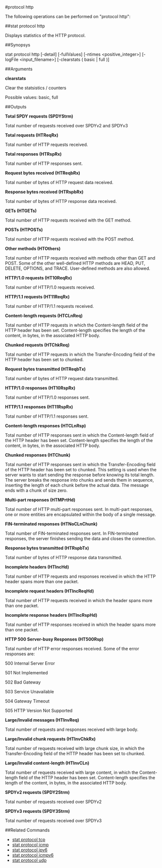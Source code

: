 #protocol http

The following operations can be performed on "protocol http":


##stat protocol http

Displays statistics of the HTTP protocol.


##Synopsys

stat protocol http [-detail] [-fullValues] [-ntimes &lt;positive_integer>] [-logFile &lt;input_filename>] [-clearstats ( basic | full )]


##Arguments

<b>clearstats</b>
Clear the statsistics / counters
Possible values: basic, full



##Outputs

<b>Total SPDY requests (SPDYStrm)</b>
Total number of requests received over SPDYv2 and SPDYv3

<b>Total requests (HTReqRx)</b>
Total number of HTTP requests received.

<b>Total responses (HTRspRx)</b>
Total number of HTTP responses sent.

<b>Request bytes received (HTReqbRx)</b>
Total number of bytes of HTTP request data received.

<b>Response bytes received (HTRspbRx)</b>
Total number of bytes of HTTP response data received.

<b>GETs (HTGETs)</b>
Total number of HTTP requests received with the GET method.

<b>POSTs (HTPOSTs)</b>
Total number of HTTP requests received with the POST method.

<b>Other methods (HTOthers)</b>
Total number of HTTP requests received with methods other than GET and POST. Some of the other well-defined HTTP methods are HEAD, PUT, DELETE, OPTIONS, and TRACE. User-defined methods are also allowed.

<b>HTTP/1.0 requests (HT10ReqRx)</b>
Total number of HTTP/1.0 requests received.

<b>HTTP/1.1 requests (HT11ReqRx)</b>
Total number of HTTP/1.1 requests received.

<b>Content-length requests (HTCLnReq)</b>
Total number of HTTP requests in which the Content-length field of the HTTP header has been set. Content-length specifies the length of the content, in bytes, in the associated HTTP body.

<b>Chunked requests (HTChkReq)</b>
Total number of HTTP requests in which the Transfer-Encoding field of the HTTP header has been set to chunked.

<b>Request bytes transmitted (HTReqbTx)</b>
Total number of bytes of HTTP request data transmitted.

<b>HTTP/1.0 responses (HT10RspRx)</b>
Total number of HTTP/1.0 responses sent.

<b>HTTP/1.1 responses (HT11RspRx)</b>
Total number of HTTP/1.1 responses sent.

<b>Content-length responses (HTCLnRsp)</b>
Total number of HTTP responses sent in which the Content-length field of the HTTP header has been set. Content-length specifies the length of the content, in bytes, in the associated HTTP body.

<b>Chunked responses (HTChunk)</b>
Total number of HTTP responses sent in which the Transfer-Encoding field of the HTTP header has been set to chunked. This setting is used when the server wants to start sending the response before knowing its total length. The server breaks the response into chunks and sends them in sequence, inserting the length of each chunk before the actual data. The message ends with a chunk of size zero.

<b>Multi-part responses (HTMPrtHd)</b>
Total number of HTTP multi-part responses sent. In multi-part responses, one or more entities are encapsulated within the body of a single message.

<b>FIN-terminated responses (HTNoCLnChunk)</b>
Total number of FIN-terminated responses sent. In FIN-terminated responses, the server finishes sending the data and closes the connection.

<b>Response bytes transmitted (HTRspbTx)</b>
Total number of bytes of HTTP response data transmitted.

<b>Incomplete headers (HTIncHd)</b>
Total number of HTTP requests and responses received in which the HTTP header spans more than one packet.

<b>Incomplete request headers (HTIncReqHd)</b>
Total number of HTTP requests received in which the header spans more than one packet.

<b>Incomplete response headers (HTIncRspHd)</b>
Total number of HTTP responses received in which the header spans more than one packet.

<b>HTTP 500 Server-busy Responses (HT500Rsp)</b>
Total number of HTTP error responses received. Some of the error responses are: 
500 	Internal Server Error
501 	Not Implemented
502 	Bad Gateway
503 	Service Unavailable
504 	Gateway Timeout
505 	HTTP Version Not Supported

<b>Large/Invalid messages (HTInvReq)</b>
Total number of requests and responses received with large body.

<b>Large/Invalid chunk requests (HTInvChkRx)</b>
Total number of requests received with large chunk size, in which the Transfer-Encoding field of the HTTP header has been set to chunked.

<b>Large/Invalid content-length (HTInvCLn)</b>
Total number of requests received with large content, in which the Content-length field of the HTTP header has been set. Content-length specifies the length of the content, in bytes, in the associated HTTP body.

<b>SPDYv2 requests (SPDY2Strm)</b>
Total number of requests received over SPDYv2

<b>SPDYv3 requests (SPDY3Strm)</b>
Total number of requests received over SPDYv3



##Related Commands

<ul><li><a href="../../../ml#stat-protoco/ml#stat-protoco">stat protocol tcp</a></li><li><a href="../../../tml#stat-protocol/tml#stat-protocol">stat protocol icmp</a></li><li><a href="../../../tml#stat-protocol/tml#stat-protocol">stat protocol ipv6</a></li><li><a href="../../../.html#stat-protocol-i/.html#stat-protocol-i">stat protocol icmpv6</a></li><li><a href="../../../ml#stat-protoco/ml#stat-protoco">stat protocol udp</a></li></ul>



